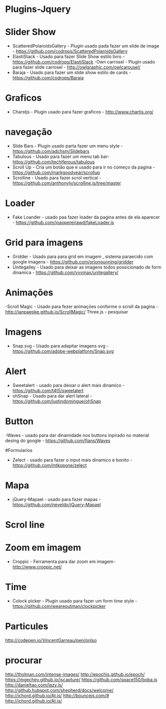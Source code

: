 # Plugins-Jquery

# Slider Show
- ScatteredPolaroidsGallery - Plugin usado pada fazer um slide de image - https://github.com/codrops/ScatteredPolaroidsGallery
- ElastiStack  - Usado para fazer Slide Show estilo livro - https://github.com/codrops/ElastiStack
-Own carrosel - Plugin usado para fazer slide carrosel - http://owlgraphic.com/owlcarousel/
- Baraja -  Usado para fazer um slide show estilo de cards - https://github.com/codrops/Baraja

# Graficos
- Charstjs - Plugin usado para fazer graficos - http://www.chartjs.org/

# navegação
- Slide Bars - Plugin usado parta fazer um menu style - https://github.com/adchsm/Slidebars
- Tabulous - Usado para fazer um menu tab bar- https://github.com/techiferous/tabulous
- Scroll Up - Cria um botão que e usado para ir no começo da pagina -  https://github.com/markgoodyear/scrollup
- Scrolline - Usado para fazer scrol vertical - https://github.com/anthonyly/scrolline.js/tree/master


# Loader  
- Fake Loander - usado paa fazer loader da pagina antes de ela aparecer - https://github.com/joaopereirawd/fakeLoader.js

# Grid para imagens
- Gridder - Usado para para grid em imagem , sistema paraecido com google imagens - https://github.com/oriongunning/gridder
- Unitegalley - Usado para deixar as imagens todos possicionado de form dinamica - https://github.com/vvvmax/unitegallery/

# Animações 
-Scroll Magic - Usado para fezer animações conforme o scroll da pagina - http://janpaepke.github.io/ScrollMagic/
Three.js - pesquisar
# Imagens
- Snap.svg - Usado para adapitar imagens svg - https://github.com/adobe-webplatform/Snap.svg

# Alert 
- Sweetalert - usado para deixar o alert mais dinamico - https://github.com/t4t5/sweetalert
- ohSnap - Usado para dar alert lateral  - https://github.com/justindomingue/ohSnap

# Button 
-Waves - usado para dar dinamidade nos buttons inpirado no material desing do google - https://github.com/fians/Waves

#Formularios
- Zelect - usado para fazer o input mais dinamico e bonito - https://github.com/mtkopone/zelect

# Mapa
- jQuery-Mapael - usado para fazer mapas - https://github.com/neveldo/jQuery-Mapael

# Scrol line 
 
# Zoom em imagem
- Croppic - Ferramenta para dar zoom em imagem-  http://www.croppic.net/
 
# Time 
- Colock picker - Plugin usado para fazer um form time style -https://github.com/weareoutman/clockpicker

# Particules
http://codepen.io/VincentGarreau/pen/pnlso

# procurar

http://tholman.com/intense-images/
http://epochjs.github.io/epoch/
https://mgechev.github.io/jscapture/
https://github.com/space150/boba.js
http://danieltao.com/lazy.js/
http://github.hubspot.com/shepherd/docs/welcome/
http://ichord.github.io/At.js/
http://bouncejs.com/#
http://ichord.github.io/At.js/
